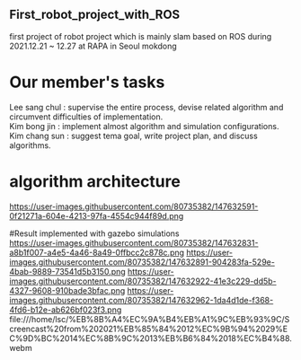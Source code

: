 ## First_robot_project_with_ROS
first project of robot project which is mainly slam based on ROS during 2021.12.21 ~ 12.27 at RAPA in Seoul mokdong  

# Our member's tasks  
Lee sang chul : supervise the entire process, devise related algorithm and circumvent difficulties of implementation.  
Kim bong jin : implement almost algorithm and simulation configurations.  
Kim chang sun : suggest tema goal, write project plan, and discuss algorithms.  

# algorithm architecture
 https://user-images.githubusercontent.com/80735382/147632591-0f21271a-604e-4213-97fa-4554c944f89d.png

#Result implemented with gazebo simulations  
 https://user-images.githubusercontent.com/80735382/147632831-a8b1f007-a4e5-4a46-8a49-0ffbcc2c878c.png
https://user-images.githubusercontent.com/80735382/147632891-904283fa-529e-4bab-9889-73541d5b3150.png
https://user-images.githubusercontent.com/80735382/147632922-41e3c229-dd5b-4327-9608-910bade3bfac.png
https://user-images.githubusercontent.com/80735382/147632962-1da4d1de-f368-4fd6-b12e-ab626bf023f3.png
file:///home/lsc/%EB%8B%A4%EC%9A%B4%EB%A1%9C%EB%93%9C/Screencast%20from%202021%EB%85%84%2012%EC%9B%94%2029%EC%9D%BC%2014%EC%8B%9C%2013%EB%B6%84%2018%EC%B4%88.webm


 





